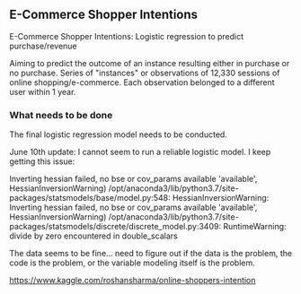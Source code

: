 ## E-Commerce Shopper Intentions
E-Commerce Shopper Intentions: Logistic regression to predict purchase/revenue

Aiming to predict the outcome of an instance resulting either in purchase or no purchase. Series of "instances" or observations of 12,330 sessions of online shopping/e-commerce. Each observation belonged to a different user within 1 year.

### What needs to be done
The final logistic regression model needs to be conducted.

June 10th update: I cannot seem to run a reliable logistic model. I keep getting this issue:

Inverting hessian failed, no bse or cov_params available
  'available', HessianInversionWarning)
/opt/anaconda3/lib/python3.7/site-packages/statsmodels/base/model.py:548: HessianInversionWarning: Inverting hessian failed, no bse or cov_params available
  'available', HessianInversionWarning)
/opt/anaconda3/lib/python3.7/site-packages/statsmodels/discrete/discrete_model.py:3409: RuntimeWarning: divide by zero encountered in double_scalars

The data seems to be fine... need to figure out if the data is the problem, the code is the problem, or the variable modeling itself is the problem.

https://www.kaggle.com/roshansharma/online-shoppers-intention
